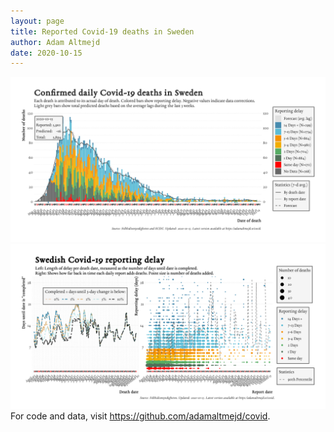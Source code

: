 ```yaml
---
layout: page
title: Reported Covid-19 deaths in Sweden
author: Adam Altmejd
date: 2020-10-15
---
```


![Graph of Swedish Covid-19 deaths with reporting delay.](deaths_lag_sweden_2020-10-15.png "Swedish Covid-19 deaths.")
![Graph of Swedish Covid-19 reporting delay in daily deaths.](lag_trend_sweden_2020-10-15.png "Trend in Swedish Covid-19 mortality reporting delay.")
For code and data, visit <https://github.com/adamaltmejd/covid>.
